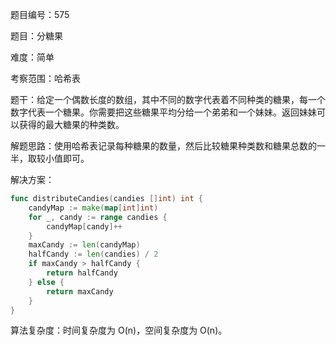 题目编号：575

题目：分糖果

难度：简单

考察范围：哈希表

题干：给定一个偶数长度的数组，其中不同的数字代表着不同种类的糖果，每一个数字代表一个糖果。你需要把这些糖果平均分给一个弟弟和一个妹妹。返回妹妹可以获得的最大糖果的种类数。

解题思路：使用哈希表记录每种糖果的数量，然后比较糖果种类数和糖果总数的一半，取较小值即可。

解决方案：

```go
func distributeCandies(candies []int) int {
    candyMap := make(map[int]int)
    for _, candy := range candies {
        candyMap[candy]++
    }
    maxCandy := len(candyMap)
    halfCandy := len(candies) / 2
    if maxCandy > halfCandy {
        return halfCandy
    } else {
        return maxCandy
    }
}
```

算法复杂度：时间复杂度为 O(n)，空间复杂度为 O(n)。